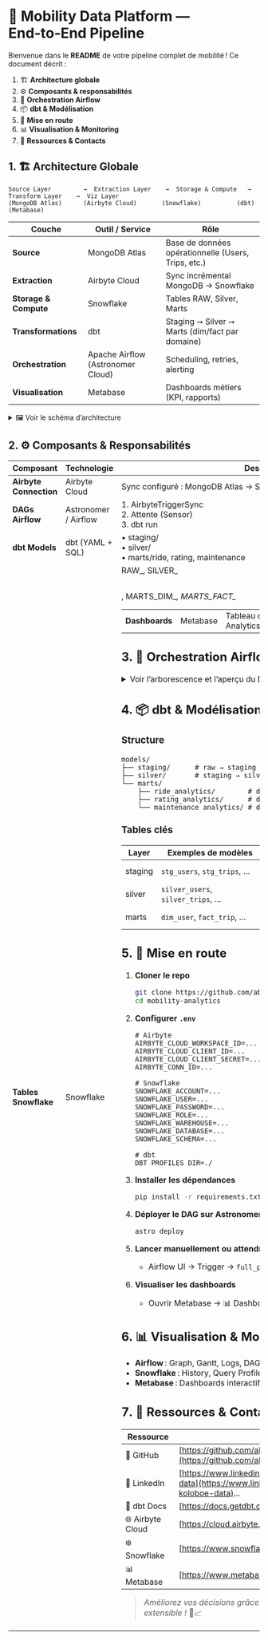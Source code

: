 # 🎡 Mobility Data Platform — End‑to‑End Pipeline

Bienvenue dans le **README** de votre pipeline complet de mobilité ! Ce document décrit :

1. 🏗️ **Architecture globale**  
2. ⚙️ **Composants & responsabilités**  
3. 🔄 **Orchestration Airflow**  
4. 📦 **dbt & Modélisation**  
5. 🚀 **Mise en route**  
6. 📊 **Visualisation & Monitoring**  
7. 🤝 **Ressources & Contacts**


## 1. 🏗️ Architecture Globale

```text
Source Layer         →  Extraction Layer    →  Storage & Compute   →  Transform Layer    →  Viz Layer
(MongoDB Atlas)      (Airbyte Cloud)       (Snowflake)          (dbt)                (Metabase)
````

| Couche                | Outil / Service                   | Rôle                                                |
| --------------------- | --------------------------------- | --------------------------------------------------- |
| **Source**            | MongoDB Atlas                     | Base de données opérationnelle (Users, Trips, etc.) |
| **Extraction**        | Airbyte Cloud                     | Sync incrémental MongoDB → Snowflake                |
| **Storage & Compute** | Snowflake                         | Tables RAW, Silver, Marts                           |
| **Transformations**   | dbt                               | Staging ⭢ Silver ⭢ Marts (dim/fact par domaine)     |
| **Orchestration**     | Apache Airflow (Astronomer Cloud) | Scheduling, retries, alerting                       |
| **Visualisation**     | Metabase                          | Dashboards métiers (KPI, rapports)                  |

<details>
<summary>🖼️ Voir le schéma d’architecture</summary>

![Architecture Globale](./assets/img/rentcar-pipeline.png)

</details>


## 2. ⚙️ Composants & Responsabilités

| Composant              | Technologie          | Description                                                                     |
| ---------------------- | -------------------- | ------------------------------------------------------------------------------- |
| **Airbyte Connection** | Airbyte Cloud        | Sync configuré : MongoDB Atlas → Snowflake                                      |
| **DAGs Airflow**       | Astronomer / Airflow | 1. AirbyteTriggerSync<br>2. Attente (Sensor)<br>3. dbt run                      |
| **dbt Models**         | dbt (YAML + SQL)     | • staging/<br>• silver/<br>• marts/ride, rating, maintenance                    |
| **Tables Snowflake**   | Snowflake            | RAW\_<table>, SILVER\_<table>, MARTS\_DIM\_*, MARTS\_FACT\_*                    |
| **Dashboards**         | Metabase             | Tableau de bord « Ride Analytics », « Rating Analytics », « Fleet Maintenance » |


## 3. 🔄 Orchestration Airflow

<details>
<summary>Voir l’arborescence et l’aperçu du DAG</summary>

![Airflow DAG](./docs/airflow_dag.png)

| Task ID            | Description                                         |
| ------------------ | --------------------------------------------------- |
| `trigger_airbyte`  | Déclenche la sync Airbyte Cloud                     |
| `wait_for_airbyte` | Attend la fin du job Airbyte (Sensor)               |
| `run_dbt_staging`  | Exécute les modèles staging                         |
| `run_dbt_silver`   | Exécute les modèles silver                          |
| `run_dbt_marts`    | Exécute les marts par domaine (Ride, Rating, Maint) |

</details>


## 4. 📦 dbt & Modélisation

### Structure

```text
models/
├── staging/      # raw → staging (incremental)
├── silver/       # staging → silver (nettoyage, dérivés)
└── marts/
    ├── ride_analytics/        # dim_*, fact_trip
    ├── rating_analytics/      # dim_*, fact_rating
    └── maintenance_analytics/ # dim_*, fact_maintenance
```

### Tables clés

| Layer   | Exemples de modèles               | Objectif                                       |
| ------- | --------------------------------- | ---------------------------------------------- |
| staging | `stg_users`, `stg_trips`, …       | Charger & découper les raw JSON Mongo          |
| silver  | `silver_users`, `silver_trips`, … | Nettoyage, formats, calculs (durée, age, etc.) |
| marts   | `dim_user`, `fact_trip`, …        | Modèles analytiques prêts à consommer (KPI)    |


## 5. 🚀 Mise en route

1. **Cloner le repo**

   ```bash
   git clone https://github.com/abrahamkoloboe27/mobility-analytics.git
   cd mobility-analytics
   ```

2. **Configurer `.env`**

   ```dotenv
   # Airbyte
   AIRBYTE_CLOUD_WORKSPACE_ID=...
   AIRBYTE_CLOUD_CLIENT_ID=...
   AIRBYTE_CLOUD_CLIENT_SECRET=...
   AIRBYTE_CONN_ID=...

   # Snowflake
   SNOWFLAKE_ACCOUNT=...
   SNOWFLAKE_USER=...
   SNOWFLAKE_PASSWORD=...
   SNOWFLAKE_ROLE=...
   SNOWFLAKE_WAREHOUSE=...
   SNOWFLAKE_DATABASE=...
   SNOWFLAKE_SCHEMA=...

   # dbt
   DBT_PROFILES_DIR=./
   ```

3. **Installer les dépendances**

   ```bash
   pip install -r requirements.txt
   ```

4. **Déployer le DAG sur Astronomer**

   ```bash
   astro deploy
   ```

5. **Lancer manuellement ou attendre le Scheduler**

   * Airflow UI → Trigger → `full_pipeline_dag`

6. **Visualiser les dashboards**

   * Ouvrir Metabase → 📊 Dashboards pré‑configurés



## 6. 📊 Visualisation & Monitoring

* **Airflow** : Graph, Gantt, Logs, DAGs
* **Snowflake** : History, Query Profile
* **Metabase** : Dashboards interactifs



## 7. 🤝 Ressources & Contacts

| Ressource        | Lien                                                                                                                      |
| ---------------- | ------------------------------------------------------------------------------------------------------------------------- |
| 🐙 GitHub        | [https://github.com/abrahamkoloboe27](https://github.com/abrahamkoloboe27)                                                |
| 🔗 LinkedIn      | [https://www.linkedin.com/in/abraham-zacharie-koloboe-data](https://www.linkedin.com/in/abraham-zacharie-koloboe-data)... |
| 📖 dbt Docs      | [https://docs.getdbt.com](https://docs.getdbt.com)                                                                        |
| 🌐 Airbyte Cloud | [https://cloud.airbyte.com](https://cloud.airbyte.com)                                                                    |
| ❄️ Snowflake     | [https://www.snowflake.com](https://www.snowflake.com)                                                                    |
| 📊 Metabase      | [https://www.metabase.com](https://www.metabase.com)                                                                      |

> *Améliorez vos décisions grâce à un pipeline automatisé, fiable et extensible !* 🚀📈

